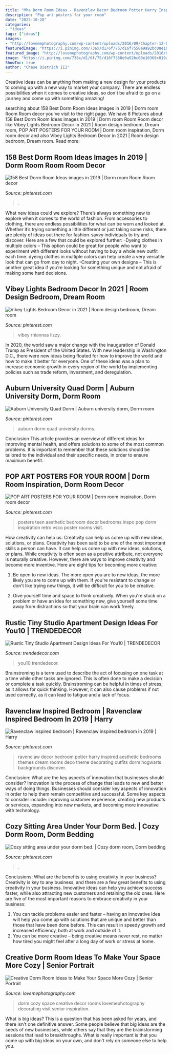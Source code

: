 ```yaml
---
title: "Mha Dorm Room Ideas - Ravenclaw Decor Bedroom Potter Harry Inspired Aesthetic Bedrooms Themes Dream Rooms Deco Theme Decorating Outfits Dorm Hogwarts Backgrounds Discover"
description: "Pop art posters for your room"
date: "2022-10-28"
categories:
- "ideas"
tags: ["ideas"]
images:
- "http://lovemephotography.com/wp-content/uploads/2016/09/Chapter-12-Dorm-Room-Ideas-01.jpg"
featuredImage: "https://i.pinimg.com/736x/d1/6f/75/d16f7558e9a92bc08e10369c019a1702--ravenclaw.jpg?b=t"
featured_image: "http://lovemephotography.com/wp-content/uploads/2016/09/Chapter-12-Dorm-Room-Ideas-01.jpg"
image: "https://i.pinimg.com/736x/d1/6f/75/d16f7558e9a92bc08e10369c019a1702--ravenclaw.jpg?b=t"
ShowToc: true
author: "Chase Dietrich III"
---
```



Creative ideas can be anything from making a new design for your products to coming up with a new way to market your company. There are endless possibilities when it comes to creative ideas, so don't be afraid to go on a journey and come up with something amazing!

	

		
searching about 158 Best Dorm Room Ideas images in 2019 | Dorm room Room Room decor you've visit to the right page. We have 8 Pictures about 158 Best Dorm Room Ideas images in 2019 | Dorm room Room Room decor like Vibey Lights Bedroom Decor in 2021 | Room design bedroom, Dream room, POP ART POSTERS FOR YOUR ROOM | Dorm room inspiration, Dorm room decor and also Vibey Lights Bedroom Decor in 2021 | Room design bedroom, Dream room. Read more:
		
    
## 158 Best Dorm Room Ideas Images In 2019 | Dorm Room Room Room Decor

<img loading=lazy src="https://i.pinimg.com/736x/c5/e9/38/c5e938427989dbf09d23a59a8fcaee84.jpg" onerror="this.onerror=null;this.src='https://tse4.mm.bing.net/th?id=OIP.KFc_llP7o_IIye5RkMKTHwHaJ3&amp;pid=15.1';" alt="158 Best Dorm Room Ideas images in 2019 | Dorm room Room Room decor">

_Source: pinterest.com_

>. 

	

What new ideas could we explore?
There’s always something new to explore when it comes to the world of fashion. From accessories to clothing, there are endless possibilities for what can be worn and looked at. Whether it’s trying something a little different or just taking some risks, there are plenty of ideas out there for fashion-savvy individuals to try and discover. Here are a few that could be explored further: 
-Dyeing clothes in multiple colors – This option could be great for people who want to experiment with different looks without having to buy a whole new outfit each time. dyeing clothes in multiple colors can help create a very versatile look that can go from day to night. 
-Creating your own designs – This is another great idea if you’re looking for something unique and not afraid of making some hard decisions.

    
## Vibey Lights Bedroom Decor In 2021 | Room Design Bedroom, Dream Room

<img loading=lazy src="https://i.pinimg.com/736x/6f/9b/21/6f9b21377af3fd8d81c93465a6ffa363.jpg" onerror="this.onerror=null;this.src='https://tse1.mm.bing.net/th?id=OIP.TmbkduU6JCkXvgJmIGFZ0QHaJ3&amp;pid=15.1';" alt="Vibey Lights Bedroom Decor in 2021 | Room design bedroom, Dream room">

_Source: pinterest.com_

>vibey rhiannas lizzy. 

	

In 2020, the world saw a major change with the inauguration of Donald Trump as President of the United States. With new leadership in Washington D.C., there were new ideas being floated for how to improve the world and how to make it better for everyone. One of these ideas was a plan to increase economic growth in every region of the world by implementing policies such as trade reform, investment, and deregulation.

    
## Auburn University Quad Dorm | Auburn University Dorm, Dorm Room

<img loading=lazy src="https://i.pinimg.com/736x/67/a7/95/67a79532f7de516b35027f496ad1a791.jpg" onerror="this.onerror=null;this.src='https://tse2.mm.bing.net/th?id=OIP.Kwz0etXIAAfok9dLeIZHYAHaE4&amp;pid=15.1';" alt="Auburn University Quad Dorm | Auburn university dorm, Dorm room">

_Source: pinterest.com_

>auburn dorm quad university dorms. 

	

Conclusion
This article provides an overview of different ideas for improving mental health, and offers solutions to some of the most common problems. It is important to remember that these solutions should be tailored to the individual and their specific needs, in order to ensure maximum benefit.

    
## POP ART POSTERS FOR YOUR ROOM | Dorm Room Inspiration, Dorm Room Decor

<img loading=lazy src="https://i.pinimg.com/736x/5f/d0/e3/5fd0e30448cd5a6646173dc47c630ecd.jpg" onerror="this.onerror=null;this.src='https://tse2.mm.bing.net/th?id=OIP.U8KlDpmApx6ubKMUrM7DawHaK8&amp;pid=15.1';" alt="POP ART POSTERS FOR YOUR ROOM | Dorm room inspiration, Dorm room decor">

_Source: pinterest.com_

>posters teen aesthetic bedroom decor bedrooms inspo pop dorm inspiration retro vsco poster rooms visit. 

	

How creativity can help us: Creativity can help us come up with new ideas, solutions, or plans.
Creativity has been said to be one of the most important skills a person can have. It can help us come up with new ideas, solutions, or plans. While creativity is often seen as a positive attribute, not everyone is naturally creative. However, there are ways to improve creativity and become more inventive. Here are eight tips for becoming more creative: 
1. Be open to new ideas. The more open you are to new ideas, the more likely you are to come up with them. If you're resistant to change or don't like trying new things, it will be difficult for you to be creative.

2. Give yourself time and space to think creatively. When you're stuck on a problem or have an idea for something new, give yourself some time away from distractions so that your brain can work freely.

    
## Rustic Tiny Studio Apartment Design Ideas For You10 | TRENDEDECOR

<img loading=lazy src="https://i1.wp.com/trendedecor.com/wp-content/uploads/2019/08/rustic-tiny-studio-apartment-design-ideas-for-you10.jpg?w=1024&amp;ssl=1" onerror="this.onerror=null;this.src='https://tse3.mm.bing.net/th?id=OIP.Gih_NTpaIoNqXq8Gd_cftAHaJ3&amp;pid=15.1';" alt="Rustic Tiny Studio Apartment Design Ideas For You10 | TRENDEDECOR">

_Source: trendedecor.com_

>you10 trendedecor. 

	

Brainstroming is a term used to describe the act of focusing on one task at a time while other tasks are ignored. This is often done to make a decision or complete a task quickly. Brainstroming can be helpful in times of stress, as it allows for quick thinking. However, it can also cause problems if not used correctly, as it can lead to fatigue and a lack of focus.

    
## Ravenclaw Inspired Bedroom | Ravenclaw Inspired Bedroom In 2019 | Harry

<img loading=lazy src="https://i.pinimg.com/736x/d1/6f/75/d16f7558e9a92bc08e10369c019a1702--ravenclaw.jpg?b=t" onerror="this.onerror=null;this.src='https://tse3.mm.bing.net/th?id=OIP.BhZCRlo5Q3cQVRdQKGNkBAHaJ3&amp;pid=15.1';" alt="Ravenclaw inspired bedroom | Ravenclaw inspired bedroom in 2019 | Harry">

_Source: pinterest.com_

>ravenclaw decor bedroom potter harry inspired aesthetic bedrooms themes dream rooms deco theme decorating outfits dorm hogwarts backgrounds discover. 

	

Conclusion: What are the key aspects of innovation that businesses should consider?
Innovation is the process of change that leads to new and better ways of doing things. Businesses should consider key aspects of innovation in order to help them remain competitive and successful. Some key aspects to consider include: improving customer experience, creating new products or services, expanding into new markets, and becoming more innovative with technology.

    
## Cozy Sitting Area Under Your Dorm Bed. | Cozy Dorm Room, Dorm Bedding

<img loading=lazy src="https://i.pinimg.com/736x/55/f8/38/55f8382f9e4e0c473ac6d91ca369868f--sitting-area-dorm.jpg" onerror="this.onerror=null;this.src='https://tse2.mm.bing.net/th?id=OIP.eVMFDxliNmyAjYEu6x4n0AHaJ3&amp;pid=15.1';" alt="Cozy sitting area under your dorm bed. | Cozy dorm room, Dorm bedding">

_Source: pinterest.com_

>. 

	

Conclusions: What are the benefits to using creativity in your business?
Creativity is key to any business, and there are a few great benefits to using creativity in your business. Innovative ideas can help you achieve success faster, while also attracting new customers and retaining the old ones. Here are five of the most important reasons to embrace creativity in your business: 

1. You can tackle problems easier and faster – having an innovative idea will help you come up with solutions that are unique and better than those that have been done before. This can result in speedy growth and increased efficiency, both at work and outside of it. 
2. You can be more creative – being creative means never rest, no matter how tired you might feel after a long day of work or stress at home.

    
## Creative Dorm Room Ideas To Make Your Space More Cozy | Senior Portrait

<img loading=lazy src="http://lovemephotography.com/wp-content/uploads/2016/09/Chapter-12-Dorm-Room-Ideas-01.jpg" onerror="this.onerror=null;this.src='https://tse2.mm.bing.net/th?id=OIP.si95z-AmW-LC7xcO99CobAHaL2&amp;pid=15.1';" alt="Creative Dorm Room Ideas to Make Your Space More Cozy | Senior Portrait">

_Source: lovemephotography.com_

>dorm cozy space creative decor rooms lovemephotography decorating visit senior inspiration. 

	

What is big ideas?
This is a question that has been asked for years, and there isn't one definitive answer. Some people believe that big ideas are the seeds of new businesses, while others say that they are the brainstorming sessions that lead to breakthroughs. What is really important is that you come up with big ideas on your own, and don't rely on someone else to help you.


